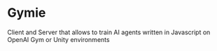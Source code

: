 # Gymie
Client and Server that allows to train AI agents written in Javascript on OpenAI Gym or Unity environments
